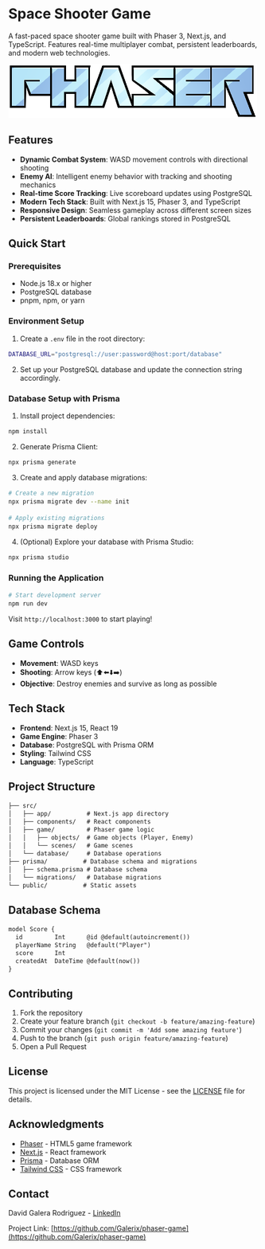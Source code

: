 # Space Shooter Game

A fast-paced space shooter game built with Phaser 3, Next.js, and TypeScript. Features real-time multiplayer combat, persistent leaderboards, and modern web technologies.

![Space Shooter Game](public/assets/logo.png)

## Features

- **Dynamic Combat System**: WASD movement controls with directional shooting
- **Enemy AI**: Intelligent enemy behavior with tracking and shooting mechanics
- **Real-time Score Tracking**: Live scoreboard updates using PostgreSQL
- **Modern Tech Stack**: Built with Next.js 15, Phaser 3, and TypeScript
- **Responsive Design**: Seamless gameplay across different screen sizes
- **Persistent Leaderboards**: Global rankings stored in PostgreSQL

## Quick Start

### Prerequisites

- Node.js 18.x or higher
- PostgreSQL database
- pnpm, npm, or yarn

### Environment Setup

1. Create a `.env` file in the root directory:

```bash
DATABASE_URL="postgresql://user:password@host:port/database"
```

2. Set up your PostgreSQL database and update the connection string accordingly.

### Database Setup with Prisma

1. Install project dependencies:

```bash
npm install
```

2. Generate Prisma Client:

```bash
npx prisma generate
```

3. Create and apply database migrations:

```bash
# Create a new migration
npx prisma migrate dev --name init

# Apply existing migrations
npx prisma migrate deploy
```

4. (Optional) Explore your database with Prisma Studio:

```bash
npx prisma studio
```

### Running the Application

```bash
# Start development server
npm run dev
```

Visit `http://localhost:3000` to start playing!

## Game Controls

- **Movement**: WASD keys
- **Shooting**: Arrow keys (⬆️⬅️⬇️➡️)
- **Objective**: Destroy enemies and survive as long as possible

## Tech Stack

- **Frontend**: Next.js 15, React 19
- **Game Engine**: Phaser 3
- **Database**: PostgreSQL with Prisma ORM
- **Styling**: Tailwind CSS
- **Language**: TypeScript

## Project Structure

```
├── src/
│   ├── app/          # Next.js app directory
│   ├── components/   # React components
│   ├── game/         # Phaser game logic
│   │   ├── objects/  # Game objects (Player, Enemy)
│   │   └── scenes/   # Game scenes
│   └── database/     # Database operations
├── prisma/          # Database schema and migrations
│   ├── schema.prisma # Database schema
│   └── migrations/   # Database migrations
└── public/          # Static assets
```

## Database Schema

```prisma
model Score {
  id         Int      @id @default(autoincrement())
  playerName String   @default("Player")
  score      Int
  createdAt  DateTime @default(now())
}
```

## Contributing

1. Fork the repository
2. Create your feature branch (`git checkout -b feature/amazing-feature`)
3. Commit your changes (`git commit -m 'Add some amazing feature'`)
4. Push to the branch (`git push origin feature/amazing-feature`)
5. Open a Pull Request

## License

This project is licensed under the MIT License - see the [LICENSE](LICENSE) file for details.

## Acknowledgments

- [Phaser](https://phaser.io/) - HTML5 game framework
- [Next.js](https://nextjs.org/) - React framework
- [Prisma](https://www.prisma.io/) - Database ORM
- [Tailwind CSS](https://tailwindcss.com/) - CSS framework

## Contact

David Galera Rodriguez - [LinkedIn](https://es.linkedin.com/in/david-galera-rodriguez-47a65b1b6)

Project Link: [https://github.com/Galerix/phaser-game](https://github.com/Galerix/phaser-game)

